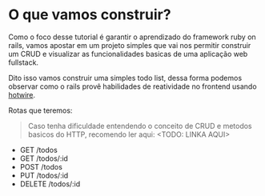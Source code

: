 # O que vamos construir?

Como o foco desse tutorial é garantir o aprendizado do framework ruby on rails, vamos apostar em um projeto simples que vai nos permitir construir um CRUD e visualizar as funcionalidades basicas de uma aplicação web fullstack.

Dito isso vamos construir uma simples todo list, dessa forma podemos observar como o rails provê habilidades de reatividade no frontend usando [hotwire](https://hotwired.dev/).

Rotas que teremos:

> Caso tenha dificuldade entendendo o conceito de CRUD e metodos basicos do HTTP, recomendo ler aqui: <TODO: LINKA AQUI>

- GET /todos
- GET /todos/:id
- POST /todos
- PUT /todos/:id
- DELETE /todos/:id
